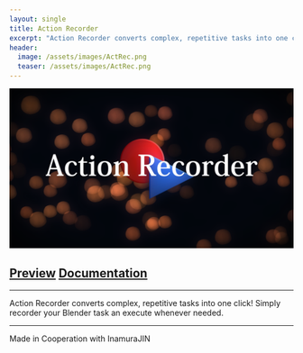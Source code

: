 ```yaml
---
layout: single
title: Action Recorder
excerpt: "Action Recorder converts complex, repetitive tasks into one click!"
header:
  image: /assets/images/ActRec.png
  teaser: /assets/images/ActRec.png
---
```


[![Action Recorder](/assets/images/ActRec.png)](https://github.com/InamuraJIN/ActionRecorder)

## [Preview](https://youtu.be/OA0vjP7D4Ec) [Documentation](https://inamurajin.wixsite.com/website/post/tutorial_readme_en)

---

Action Recorder converts complex, repetitive tasks into one click!
Simply recorder your Blender task an execute whenever needed.

---

Made in Cooperation with InamuraJIN
